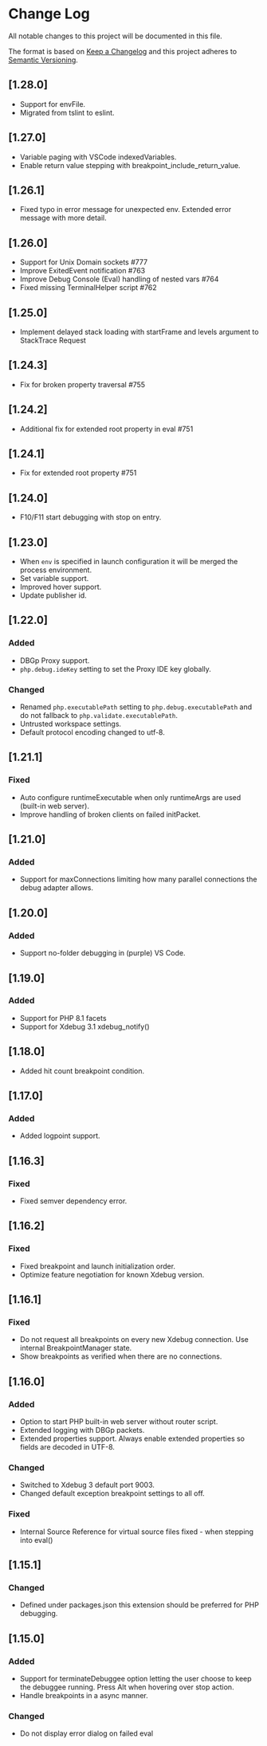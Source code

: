 # Change Log

All notable changes to this project will be documented in this file.

The format is based on [Keep a Changelog](http://keepachangelog.com/) and this project adheres to [Semantic Versioning](http://semver.org/).

## [1.28.0]

- Support for envFile.
- Migrated from tslint to eslint.

## [1.27.0]

- Variable paging with VSCode indexedVariables.
- Enable return value stepping with breakpoint_include_return_value.

## [1.26.1]

- Fixed typo in error message for unexpected env. Extended error message with more detail.

## [1.26.0]

- Support for Unix Domain sockets #777
- Improve ExitedEvent notification #763
- Improve Debug Console (Eval) handling of nested vars #764
- Fixed missing TerminalHelper script #762

## [1.25.0]

- Implement delayed stack loading with startFrame and levels argument to StackTrace Request

## [1.24.3]

- Fix for broken property traversal #755

## [1.24.2]

- Additional fix for extended root property in eval #751

## [1.24.1]

- Fix for extended root property #751

## [1.24.0]

- F10/F11 start debugging with stop on entry.

## [1.23.0]

- When `env` is specified in launch configuration it will be merged the process environment.
- Set variable support.
- Improved hover support.
- Update publisher id.

## [1.22.0]

### Added

- DBGp Proxy support.
- `php.debug.ideKey` setting to set the Proxy IDE key globally.

### Changed

- Renamed `php.executablePath` setting to `php.debug.executablePath` and do not fallback to `php.validate.executablePath`.
- Untrusted workspace settings.
- Default protocol encoding changed to utf-8.

## [1.21.1]

### Fixed

- Auto configure runtimeExecutable when only runtimeArgs are used (built-in web server).
- Improve handling of broken clients on failed initPacket.

## [1.21.0]

### Added

- Support for maxConnections limiting how many parallel connections the debug adapter allows.

## [1.20.0]

### Added

- Support no-folder debugging in (purple) VS Code.

## [1.19.0]

### Added

- Support for PHP 8.1 facets
- Support for Xdebug 3.1 xdebug_notify()

## [1.18.0]

- Added hit count breakpoint condition.

## [1.17.0]

### Added

- Added logpoint support.

## [1.16.3]

### Fixed

- Fixed semver dependency error.

## [1.16.2]

### Fixed

- Fixed breakpoint and launch initialization order.
- Optimize feature negotiation for known Xdebug version.

## [1.16.1]

### Fixed

- Do not request all breakpoints on every new Xdebug connection. Use internal BreakpointManager state.
- Show breakpoints as verified when there are no connections.

## [1.16.0]

### Added

- Option to start PHP built-in web server without router script.
- Extended logging with DBGp packets.
- Extended properties support. Always enable extended properties so fields are decoded in UTF-8.

### Changed

- Switched to Xdebug 3 default port 9003.
- Changed default exception breakpoint settings to all off.

### Fixed

- Internal Source Reference for virtual source files fixed - when stepping into eval()

## [1.15.1]

### Changed

- Defined under packages.json this extension should be preferred for PHP debugging.

## [1.15.0]

### Added

- Support for terminateDebuggee option letting the user choose to keep the debuggee running. Press Alt when hovering over stop action.
- Handle breakpoints in a async manner.

### Changed

- Do not display error dialog on failed eval
